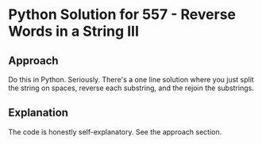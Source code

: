 # Python Solution for 557 - Reverse Words in a String III

## Approach

Do this in Python. Seriously. There's a one line solution where you just split
the string on spaces, reverse each substring, and the rejoin the substrings.

## Explanation

The code is honestly self-explanatory. See the approach section.

